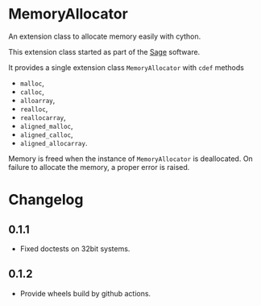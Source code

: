 # MemoryAllocator
An extension class to allocate memory easily with cython.

This extension class started as part of the [Sage](https://sagemath.org) software.

It provides a single extension class `MemoryAllocator` with `cdef` methods

- `malloc`,
- `calloc`,
- `alloarray`,
- `realloc`,
- `reallocarray`,
- `aligned_malloc`,
- `aligned_calloc`,
- `aligned_allocarray`.

Memory is freed when the instance of `MemoryAllocator` is deallocated.
On failure to allocate the memory, a proper error is raised.

# Changelog

## 0.1.1

- Fixed doctests on 32bit systems.

## 0.1.2

- Provide wheels build by github actions.
